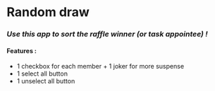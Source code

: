 
# Random draw

### _Use this app to sort the raffle winner (or task appointee) !_  

#### Features :
- 1 checkbox for each member + 1 joker for more suspense
- 1 select all button
- 1 unselect all button
